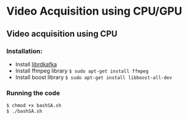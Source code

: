 # Video Acquisition using CPU/GPU
## Video acquisition using CPU
### Installation:
 - Install [librdkafka](https://github.com/edenhill/librdkafka)
 - Install ffmpeg library ``` $ sudo apt-get install ffmpeg ```
 - Install boost library ``` $ sudo apt-get install libboost-all-dev ```

### Running the code
```sh
$ chmod +x bashSA.sh
$ ./bashSA.sh
```


